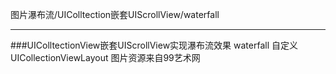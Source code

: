 图片瀑布流/UIColltection嵌套UIScrollView/waterfall

-------------
###UIColltectionView嵌套UIScrollView实现瀑布流效果 waterfall 自定义UICollectionViewLayout
图片资源来自99艺术网

